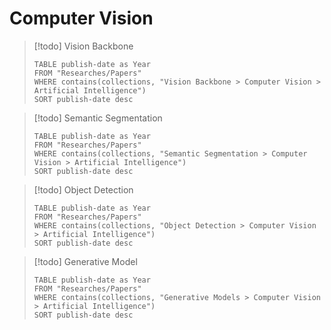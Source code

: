 # Computer Vision

> [!todo] Vision Backbone 
> ``` dataview
> TABLE publish-date as Year
> FROM "Researches/Papers"
> WHERE contains(collections, "Vision Backbone > Computer Vision > Artificial Intelligence")
> SORT publish-date desc 
> ```

> [!todo] Semantic Segmentation
> ``` dataview
> TABLE publish-date as Year
> FROM "Researches/Papers"
> WHERE contains(collections, "Semantic Segmentation > Computer Vision > Artificial Intelligence")
> SORT publish-date desc 
> ```

> [!todo] Object Detection 
> ``` dataview
> TABLE publish-date as Year
> FROM "Researches/Papers"
> WHERE contains(collections, "Object Detection > Computer Vision > Artificial Intelligence")
> SORT publish-date desc 
> ```

> [!todo] Generative Model 
> ``` dataview
> TABLE publish-date as Year
> FROM "Researches/Papers"
> WHERE contains(collections, "Generative Models > Computer Vision > Artificial Intelligence")
> SORT publish-date desc 
> ```



